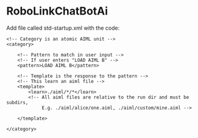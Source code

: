 # RoboLinkChatBotAi
Add file called std-startup.xml with the code:

<aiml version="1.0.1" encoding="UTF-8">
    <!-- std-startup.xml -->

    <!-- Category is an atomic AIML unit -->
    <category>

        <!-- Pattern to match in user input -->
        <!-- If user enters "LOAD AIML B" -->
        <pattern>LOAD AIML B</pattern>

        <!-- Template is the response to the pattern -->
        <!-- This learn an aiml file -->
        <template>
            <learn>./aiml/*/*</learn>
            <!-- All aiml files are relative to the run dir and must be subdirs,
                 E.g. ./aiml/alice/one.aiml, ./aiml/custom/mine.aiml -->

        </template>

    </category>

</aiml>
